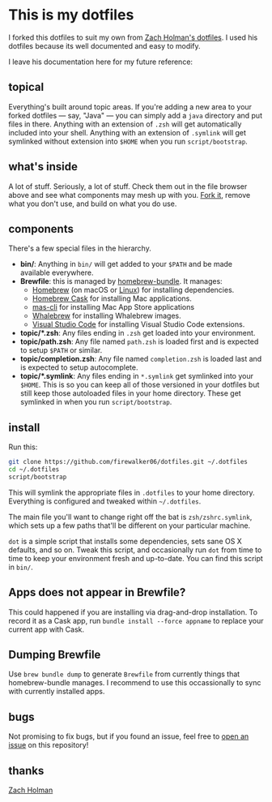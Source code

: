 # This is my dotfiles

I forked this dotfiles to suit my own from [Zach Holman's dotfiles](https://github.com/holman/dotfiles).
I used his dotfiles because its well documented and easy to modify.

I leave his documentation here for my future reference:

## topical

Everything's built around topic areas. If you're adding a new area to your
forked dotfiles — say, "Java" — you can simply add a `java` directory and put
files in there. Anything with an extension of `.zsh` will get automatically
included into your shell. Anything with an extension of `.symlink` will get
symlinked without extension into `$HOME` when you run `script/bootstrap`.

## what's inside

A lot of stuff. Seriously, a lot of stuff. Check them out in the file browser
above and see what components may mesh up with you.
[Fork it](https://github.com/holman/dotfiles/fork), remove what you don't
use, and build on what you do use.

## components

There's a few special files in the hierarchy.

- **bin/**: Anything in `bin/` will get added to your `$PATH` and be made
  available everywhere.
- **Brewfile**: this is managed by [homebrew-bundle](https://github.com/Homebrew/homebrew-bundle). It manages:
  - [Homebrew](https://github.com/Homebrew/brew) (on macOS or [Linux](https://docs.brew.sh/Homebrew-on-Linux)) for installing dependencies.
  - [Homebrew Cask](https://github.com/Homebrew/homebrew-cask) for installing Mac applications.
  - [mas-cli](https://github.com/mas-cli/mas) for installing Mac App Store applications
  - [Whalebrew](https://github.com/whalebrew/whalebrew) for installing Whalebrew images.
  - [Visual Studio Code](https://code.visualstudio.com/) for installing Visual Studio Code extensions.
- **topic/\*.zsh**: Any files ending in `.zsh` get loaded into your
  environment.
- **topic/path.zsh**: Any file named `path.zsh` is loaded first and is
  expected to setup `$PATH` or similar.
- **topic/completion.zsh**: Any file named `completion.zsh` is loaded
  last and is expected to setup autocomplete.
- **topic/\*.symlink**: Any files ending in `*.symlink` get symlinked into
  your `$HOME`. This is so you can keep all of those versioned in your dotfiles
  but still keep those autoloaded files in your home directory. These get
  symlinked in when you run `script/bootstrap`.

## install

Run this:

```sh
git clone https://github.com/firewalker06/dotfiles.git ~/.dotfiles
cd ~/.dotfiles
script/bootstrap
```

This will symlink the appropriate files in `.dotfiles` to your home directory.
Everything is configured and tweaked within `~/.dotfiles`.

The main file you'll want to change right off the bat is `zsh/zshrc.symlink`,
which sets up a few paths that'll be different on your particular machine.

`dot` is a simple script that installs some dependencies, sets sane OS X
defaults, and so on. Tweak this script, and occasionally run `dot` from
time to time to keep your environment fresh and up-to-date. You can find
this script in `bin/`.

## Apps does not appear in Brewfile?

This could happened if you are installing via drag-and-drop installation. To record it as a Cask app, run `bundle install --force appname` to replace your current app with Cask.

## Dumping Brewfile

Use `brew bundle dump` to generate `Brewfile` from currently things that homebrew-bundle manages. I recommend to use this occassionally to sync with currently installed apps.

## bugs

Not promising to fix bugs, but if you found an issue, feel free to
[open an issue](https://github.com/firewalker06/dotfiles/issues) on this repository!

## thanks

[Zach Holman](https://github.com/holman)
